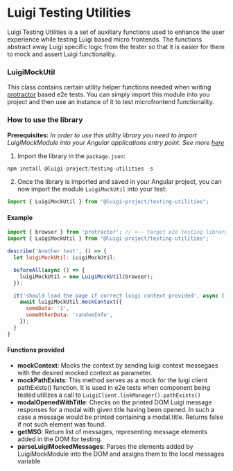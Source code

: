 # Luigi Testing Utilities

Luigi Testing Utilities is a set of auxiliary functions used to enhance the user experience while testing Luigi based micro frontends. The functions abstract away Luigi specific logic from the tester so that it is easier for them to mock and assert Luigi functionality. 

### LuigiMockUtil 
This class contains certain utility helper functions needed when writing [protractor](https://www.npmjs.com/package/protractor) based e2e tests. You can simply import this module into you project and then use an instance of it to test microfrontend functionality. 

### How to use the library

**Prerequisites:**
_In order to use this utility library you need to import LuigiMockModule into your Angular applications entry point. See more [here](https://docs.luigi-project.io/docs/framework-support-libraries/?section=luigicontextservice)_


1. Import the library in the `package.json`:
```javascript
npm install @luigi-project/testing-utilities -s
```

2. Once the library is imported and saved in your Angular project, you can now import the module `LuigiMockUtil` into your test:
```javascript
import { LuigiMockUtil } from "@luigi-project/testing-utilities";
```

#### Example

```javascript
import { browser } from 'protractor'; // <-- target e2e testing library
import { LuigiMockUtil } from "@luigi-project/testing-utilities";

describe('Another test', () => {
  let luigiMockUtil: LuigiMockUtil;

  beforeAll(async () => {
    luigiMockUtil = new LuigiMockUtil(browser);
  });

  it('should load the page if correct luigi context provided', async () => {
    await luigiMockUtil.mockContext({
      someData: '1',
      someOtherData: 'randomInfo',
    });
  }
}
```

#### Functions provided
- **mockContext**: Mocks the context by sending luigi context messegaes with the desired mocked context as parameter. 
- **mockPathExists**: This method serves as a mock for the luigi client pathExists() function. It is used in e2e tests when component being tested utilizes a call to `LuigiClient.linkManager().pathExists()`
- **modalOpenedWithTitle**: Checks on the printed DOM Luigi message responses for a modal with given title having been opened. In such a case a message would be printed containing a modal.title. Returns false if not such element was found.
- **getMSG**: Return list of messages, representing message elements added in the DOM for testing. 
- **parseLuigiMockedMessages**: Parses the elements added by LuigiMockModule into the DOM and assigns them to the local messages variable
